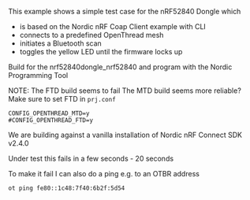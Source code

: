 
This example shows a simple test case for the nRF52840 Dongle which

- is based on the Nordic nRF Coap Client example with CLI
- connects to a predefined OpenThread mesh
- initiates a Bluetooth scan
- toggles the yellow LED until the firmware locks up

Build for the nrf52840dongle_nrf52840 and program with the Nordic Programming Tool

NOTE: The FTD build seems to fail The MTD build seems more reliable? Make sure to set FTD in `prj.conf`

```
CONFIG_OPENTHREAD_MTD=y
#CONFIG_OPENTHREAD_FTD=y
```

We are building against a vanilla installation of Nordic nRF Connect SDK v2.4.0

Under test this fails in a few seconds - 20 seconds

To make it fail I can also do a ping e.g. to an OTBR address

```
ot ping fe80::1c48:7f40:6b2f:5d54
```
